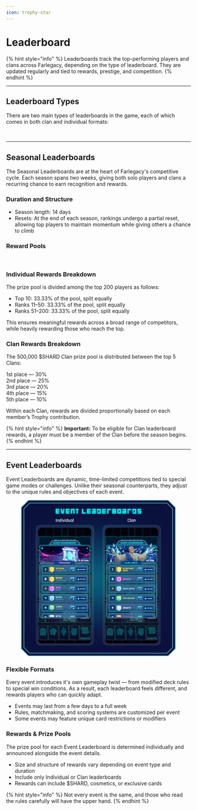 ```yaml
---
icon: trophy-star
---
```


# Leaderboard

{% hint style="info" %}
Leaderboards track the top-performing players and clans across Farlegacy, depending on the type of leaderboard. They are updated regularly and tied to rewards, prestige, and competition.
{% endhint %}

***

## Leaderboard Types

There are two main types of leaderboards in the game, each of which comes in both clan and individual formats:

<figure><img src="../.gitbook/assets/Leaderboards2 (5).png" alt=""><figcaption></figcaption></figure>

***

## Seasonal Leaderboards

The Seasonal Leaderboards are at the heart of Farlegacy's competitive cycle. Each season spans two weeks, giving both solo players and clans a recurring chance to earn recognition and rewards.

### Duration and Structure

* Season length: 14 days
* Resets: At the end of each season, rankings undergo a partial reset, allowing top players to maintain momentum while giving others a chance to climb

### Reward Pools

<figure><img src="../.gitbook/assets/RewardPools.png" alt=""><figcaption></figcaption></figure>

### Individual Rewards Breakdown

The prize pool is divided among the top 200 players as follows:

* Top 10: 33.33% of the pool, split equally
* Ranks 11–50: 33.33% of the pool, split equally
* Ranks 51–200: 33.33% of the pool, split equally

This ensures meaningful rewards across a broad range of competitors, while heavily rewarding those who reach the top.

### Clan Rewards Breakdown

The 500,000 $SHARD Clan prize pool is distributed between the top 5 Clans:

1st place — 30%\
2nd place — 25%\
3rd place — 20%\
4th place — 15%\
5th place — 10%

Within each Clan, rewards are divided proportionally based on each member’s Trophy contribution.

{% hint style="info" %}
**Important:** To be eligible for Clan leaderboard rewards, a player must be a member of the Clan before the season begins.
{% endhint %}

***

## Event Leaderboards

Event Leaderboards are dynamic, time-limited competitions tied to special game modes or challenges. Unlike their seasonal counterparts, they adjust to the unique rules and objectives of each event.

<figure><img src="../.gitbook/assets/EventLeaderB (5) (1).png" alt=""><figcaption></figcaption></figure>

### Flexible Formats

Every event introduces it's own gameplay twist — from modified deck rules to special win conditions. As a result, each leaderboard feels different, and rewards players who can quickly adapt.

* Events may last from a few days to a full week
* Rules, matchmaking, and scoring systems are customized per event
* Some events may feature unique card restrictions or modifiers

### Rewards & Prize Pools

The prize pool for each Event Leaderboard is determined individually and announced alongside the event details.

* Size and structure of rewards vary depending on event type and duration
* Include only Individual or Clan leaderboards
* Rewards can include $SHARD, cosmetics, or exclusive cards

{% hint style="info" %}
Not every event is the same, and those who read the rules carefully will have the upper hand.
{% endhint %}
